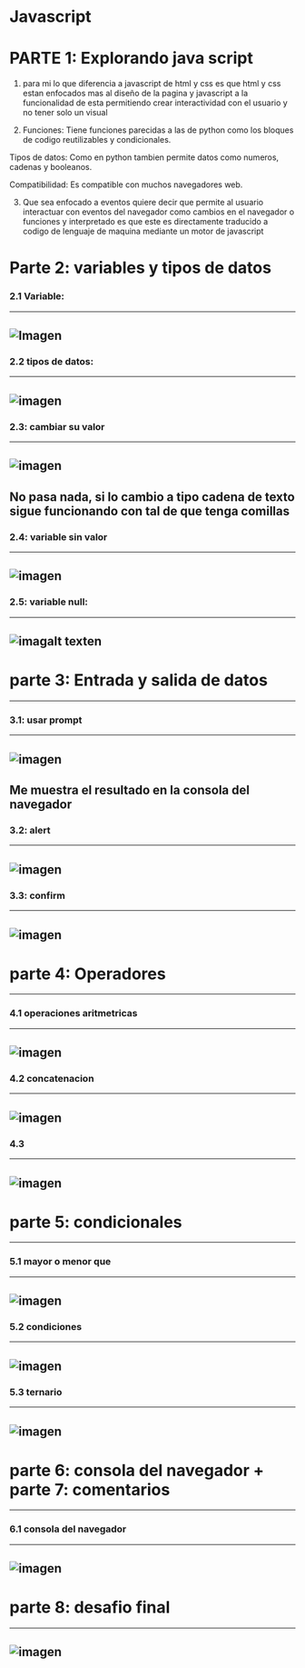 # Javascript

# PARTE 1: Explorando java script

1. para mi lo que diferencia a javascript de html y css es que html y css estan enfocados mas al diseño de la pagina y javascript a la funcionalidad de esta permitiendo crear interactividad con el usuario y no tener solo un visual

2. Funciones: Tiene funciones parecidas a las de python como los bloques de codigo reutilizables y condicionales.
   
Tipos de datos: Como en python tambien permite datos como numeros, cadenas y booleanos.

Compatibilidad: Es compatible con muchos navegadores web.

3. Que sea enfocado a eventos quiere decir que permite al usuario interactuar con eventos del navegador como cambios en el navegador o funciones y interpretado es que este es directamente traducido a codigo de lenguaje de maquina mediante un motor de javascript

# Parte 2: variables y tipos  de datos

### 2.1 Variable:
---
![Imagen](./imagenes/Captura%20desde%202025-06-17%2007-09-44.png)
---
### 2.2 tipos de datos:
---
![imagen](./imagenes/{12F31644-DDF2-4640-BACD-5B62879C48F2}.png)
---
### 2.3: cambiar su valor
---
![imagen](./imagenes/{9C57BEA7-4F57-451E-9284-0F4304C47CE1}.png)
---
No pasa nada, si lo cambio a tipo cadena de texto sigue funcionando con tal de que tenga comillas
---
### 2.4: variable sin valor
---
![imagen](./imagenes/image.png)
---
### 2.5: variable null:
---
![imagalt texten](./imagenes/image2.png)
---
# parte 3: Entrada y salida de datos
---
### 3.1: usar prompt
---
![imagen](./imagenes/{45E35679-EA67-4843-8296-2488E665515E}.png)
---
Me muestra el resultado en la consola del navegador
---
### 3.2: alert
---
![imagen](./imagenes/{B427DA1D-002B-4192-BB78-9F898D533602}.png)
---
### 3.3: confirm
---
![imagen](./imagenes/image3.png)
---
# parte 4: Operadores
---
### 4.1 operaciones aritmetricas
---
![imagen](./imagenes/image4.png)
---
### 4.2 concatenacion
---
![imagen](./imagenes/{55845D6B-84C7-44C5-A66F-1174CBC1BD07}.png)
---
### 4.3
---
![imagen](./imagenes/image5.png)
---
# parte 5: condicionales
---
### 5.1 mayor o menor que
---
![imagen](./imagenes/{08EA8091-E175-4CCA-9592-36AA62C0F6E7}.png)
---
### 5.2 condiciones
---
![imagen](./imagenes/{26A2342C-4159-489E-84EB-9B6BC84BA8FA}.png)
---
### 5.3 ternario
---
![imagen](./imagenes/{52621A6D-F0E0-476D-B967-C17B70627AC9}.png)
---
# parte 6: consola del navegador + parte 7: comentarios
---
### 6.1 consola del navegador 
---
![imagen](./imagenes/image6.png)
---
# parte 8: desafio final
---
![imagen](./imagenes/image7.png)
---
